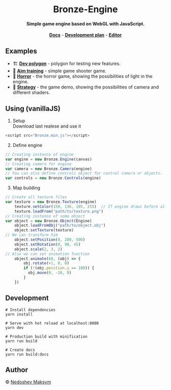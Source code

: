<h1 align="center"> Bronze-Engine </h1>

<h4 align="center">Simple game engine based on WebGL with JavaScript.  </h4>

<div style="text-align:center" align="center">
 <a href="http://m0ksem.design/Bronze-Engine/docs/global"><b>Docs</b></a> -
 <a href="https://github.com/m0ksem/Bronze-Engine/projects/2"><b>Development plan</b></a> -
 <a href="https://github.com/m0ksem/Bronze-Editor"><b>Editor</b></a>
</div>

## Examples 

 - 🏗 <a href="https://github.com/m0ksem/Bronze-Engine/examples/dev"><b>Dev polygon</b></a> - polygon for testing new features.
 - 🎯 <a href="http://m0ksem.design/Bronze-Engine/examples/aim-training/"><b>Aim training</b></a> - simple game shooter game.
 - 👻 <a href="http://m0ksem.design/Bronze-Engine/examples/horror/"><b>Horror</b></a> - the horror game, showing the possibilities of light in the engine.
 - 🧐 <a href="http://m0ksem.design/Bronze-Engine/examples/strategy/"><b>Strategy</b></a> - the game demo, showing the possibilities of camera and different shaders.
## Using (vanillaJS)
 1. Setup  
 Download last realese and use it   
 ```js 
 <script src="Bronze.min.js"></script>
 ```
 2. Define engine
 ```js
 // Creating instance of engine
 var engine = new Bronze.Engine(canvas)
 // Creating camera for engine
 var camera = new Bronze.Camera(engine)
 // You can also define controls object for control camera or objects.
 var controls = new Bronze.Controls(engine)
 ```
 3. Map building
```js
// Create all texture files
var texture = new Bronze.Texture(engine)  
    texture.setColor(159, 136, 105, 255)  // If engine draws before all resources loaded color will be shown
    texture.loadFrom("path/to/texture.png")
// Creating instance of some object
var object = new Bronze.Object(Engine)
    object.loadFromObj("path/to/object.obj")
    object.setTexture(texture)
// We can transform him
    object.setPosition(0, 200, 500)
    object.setRotation(0, 90, 45)
    object.scale(2, 3, 2)
// Also we can set animation function
    object.animate(60, (obj) => {
        obj.rotate(+1, 0, 0)
        if (!(obj.position.y == 100)) {
          obj.move(0, -10, 0)
        }
    })
```
## Development
```console
# Install dependencies
yarn install

# Serve with hot reload at localhost:8080 
yarn dev 

# Production build with minification 
yarn run build

# Create docs
yarn run build:docs
```

## Author
© <a href="https://github.com/m0ksem">Nedoshev Maksym</a>
